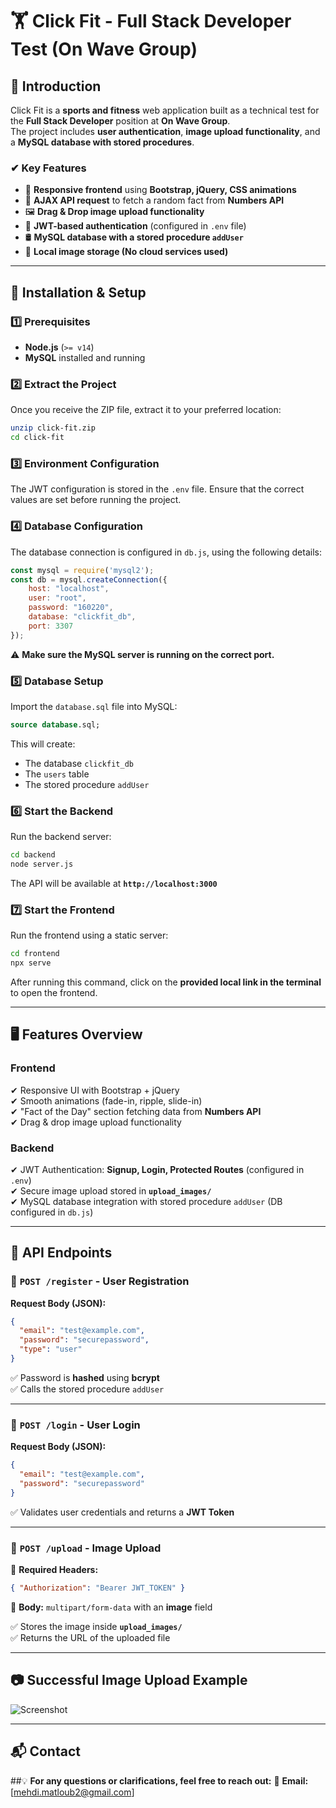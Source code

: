 # 🏋️ Click Fit - Full Stack Developer Test (On Wave Group)

## 📌 Introduction
Click Fit is a **sports and fitness** web application built as a technical test for the **Full Stack Developer** position at **On Wave Group**.  
The project includes **user authentication**, **image upload functionality**, and a **MySQL database with stored procedures**.

### **✔ Key Features**
- 🎨 **Responsive frontend** using **Bootstrap, jQuery, CSS animations**
- 🔗 **AJAX API request** to fetch a random fact from **Numbers API**
- 🖼️ **Drag & Drop image upload functionality**
- 🔐 **JWT-based authentication** (configured in `.env` file)
- 🛢️ **MySQL database with a stored procedure `addUser`**
- 📂 **Local image storage (No cloud services used)**

---

## 🚀 Installation & Setup

### **1️⃣ Prerequisites**
- **Node.js** (`>= v14`)
- **MySQL** installed and running

### **2️⃣ Extract the Project**
Once you receive the ZIP file, extract it to your preferred location:
```bash
unzip click-fit.zip
cd click-fit
```

### **3️⃣ Environment Configuration**
The JWT configuration is stored in the `.env` file. Ensure that the correct values are set before running the project.

### **4️⃣ Database Configuration**
The database connection is configured in `db.js`, using the following details:
```js
const mysql = require('mysql2');
const db = mysql.createConnection({
    host: "localhost",
    user: "root",
    password: "160220",
    database: "clickfit_db",
    port: 3307 
});
```
⚠️ **Make sure the MySQL server is running on the correct port.**

### **5️⃣ Database Setup**
Import the `database.sql` file into MySQL:
```sql
source database.sql;
```
This will create:
- The database `clickfit_db`
- The `users` table
- The stored procedure `addUser`

### **6️⃣ Start the Backend**
Run the backend server:
```bash
cd backend
node server.js
```
The API will be available at **`http://localhost:3000`**

### **7️⃣ Start the Frontend**
Run the frontend using a static server:
```bash
cd frontend
npx serve
```
After running this command, click on the **provided local link in the terminal** to open the frontend.

---

## 🖥️ **Features Overview**
### **Frontend**
✔ Responsive UI with Bootstrap + jQuery  
✔ Smooth animations (fade-in, ripple, slide-in)  
✔ "Fact of the Day" section fetching data from **Numbers API**  
✔ Drag & drop image upload functionality  

### **Backend**
✔ JWT Authentication: **Signup, Login, Protected Routes** (configured in `.env`)  
✔ Secure image upload stored in **`upload_images/`**  
✔ MySQL database integration with stored procedure `addUser` (DB configured in `db.js`)  

---

## 🔗 **API Endpoints**
### 🔹 `POST /register` - User Registration
**Request Body (JSON):**
```json
{
  "email": "test@example.com",
  "password": "securepassword",
  "type": "user"
}
```
✅ Password is **hashed** using **bcrypt**  
✅ Calls the stored procedure `addUser`

---

### 🔹 `POST /login` - User Login
**Request Body (JSON):**
```json
{
  "email": "test@example.com",
  "password": "securepassword"
}
```
✅ Validates user credentials and returns a **JWT Token**

---

### 🔹 `POST /upload` - Image Upload
📌 **Required Headers:**
```json
{ "Authorization": "Bearer JWT_TOKEN" }
```
📌 **Body:** `multipart/form-data` with an **image** field  

✅ Stores the image inside **`upload_images/`**  
✅ Returns the URL of the uploaded file  

---

## 📷 **Successful Image Upload Example**
![Screenshot](images/screenshot-upload.png)

---

## 📬 **Contact**
##💡 **For any questions or clarifications, feel free to reach out:**
📧 **Email:** [mehdi.matloub2@gmail.com]

